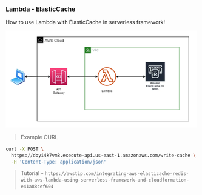 ### Lambda - ElasticCache

How to use Lambda with ElasticCache in serverless framework!

<img src="architecture.png" alt="Architecture" />

> Example CURL

```bash
curl -X POST \
  https://doyi4k7vm8.execute-api.us-east-1.amazonaws.com/write-cache \
  -H 'Content-Type: application/json'
```

> Tutorial - `https://awstip.com/integrating-aws-elasticache-redis-with-aws-lambda-using-serverless-framework-and-cloudformation-e41a88cef604`